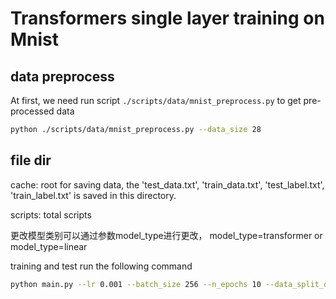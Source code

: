 # Transformers single layer training on Mnist

## data preprocess
At first, we need run script `./scripts/data/mnist_preprocess.py` to get pre-processed data

```bash
python ./scripts/data/mnist_preprocess.py --data_size 28
```

## file dir

cache: root for saving data, the 'test_data.txt', 'train_data.txt', 'test_label.txt', 'train_label.txt' is saved in this directory.

scripts: total scripts

更改模型类别可以通过参数model_type进行更改， model_type=transformer or model_type=linear

training and test run the following command
```bash
python main.py --lr 0.001 --batch_size 256 --n_epochs 10 --data_split_dim 4 --data_dimension 8 --n_heads 1 --model_type transformer --gama_scale 0.001
```



